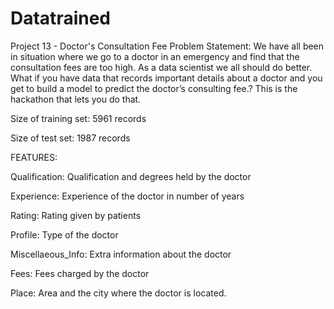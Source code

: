 # Datatrained
Project 13 - Doctor's Consultation Fee
Problem Statement:
We have all been in situation where we go to a doctor in an emergency and find that the consultation fees are too high. As a data scientist we all should do better. What if you have data that records important details about a doctor and you get to build a model to predict the doctor’s consulting fee.? This is the hackathon that lets you do that.

 

Size of training set: 5961 records

Size of test set: 1987 records

FEATURES:

Qualification: Qualification and degrees held by the doctor

Experience: Experience of the doctor in number of years

Rating: Rating given by patients

Profile: Type of the doctor

Miscellaeous_Info: Extra information about the doctor

Fees: Fees charged by the doctor

Place: Area and the city where the doctor is located.

